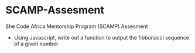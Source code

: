 # SCAMP-Assesment
She Code Africa Mentorship Program (SCAMP) Assesment 

- Using Javascript, write out a function to output the fibbonacci sequence of a given number

